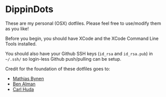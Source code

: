 # DippinDots

These are my personal (OSX) dotfiles. Please feel free to use/modify them as
you like!

Before you begin, you should have XCode and the XCode Command Line Tools
installed.

You should also have your Github SSH keys (`id_rsa` and `id_rsa.pub`) in
`~/.ssh/` so login-less Github push/pulling can be setup.

Credit for the foundation of these dotfiles goes to:
* [Mathias Bynen](http://mths.be/dotfiles)
* [Ben Alman](https://github.com/cowboy/dotfiles)
* [Carl Huda](https://github.com/carlhuda/janus)
